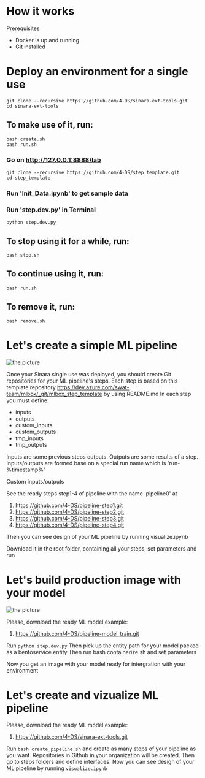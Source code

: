 # How it works

Prerequisites

- Docker is up and running
- Git installed

# Deploy an environment for a single use

```
git clone --recursive https://github.com/4-DS/sinara-ext-tools.git
cd sinara-ext-tools
```

## To make use of it, run:
```
bash create.sh
bash run.sh
```

### Go on http://127.0.0.1:8888/lab
```
git clone --recursive https://github.com/4-DS/step_template.git
cd step_template
```

### Run 'Init_Data.ipynb' to get sample data

### Run 'step.dev.py' in Terminal 

```python step.dev.py```

## To stop using it for a while, run:
```
bash stop.sh
```

## To continue using it, run:
```
bash run.sh
```

## To remove it, run:
```
bash remove.sh
```

# Let's create a simple ML pipeline

![the picture](examples/example.png)

Once your Sinara single use was deployed, you should create Git repositories for your ML pipeline's steps.
Each step is based on this template repository https://dev.azure.com/swat-team/mlbox/_git/mlbox_step_template by using README.md
In each step you must define:
- inputs
- outputs
- custom_inputs
- custom_outputs
- tmp_inputs
- tmp_outputs

Inputs are some previous steps outputs.
Outputs are some results of a step.
Inputs/outputs are formed base on a special run name which is 'run-%timestamp%'

Custom inputs/outputs

See the ready steps step1-4 of pipeline with the name 'pipeline0' at 
1. https://github.com/4-DS/pipeline-step1.git
2. https://github.com/4-DS/pipeline-step2.git
3. https://github.com/4-DS/pipeline-step3.git
4. https://github.com/4-DS/pipeline-step4.git

Then you can see design of your ML pipeline by running
visualize.ipynb

Download it in the root folder, containing all your steps, set parameters and run


# Let's build production image with your model 

![the picture](examples/get_bentoservice_path.png)

Please, download the ready ML model example:

1. https://github.com/4-DS/pipeline-model_train.git

Run ```python step.dev.py```
Then pick up the entity path for your model packed as a bentoservice entity
Then run bash containerize.sh and set parameters 

Now you get an image with your model ready for intergration with your environment

# Let's create and vizualize ML pipeline

Please, download the ready ML model example:

1. https://github.com/4-DS/sinara-ext-tools.git

Run ```bash create_pipeline.sh``` and create as many steps of your pipeline as you want. 
Repositories in Github in your organization will be created.
Then go to steps folders and define interfaces.
Now you can see design of your ML pipeline by running
```visualize.ipynb```
